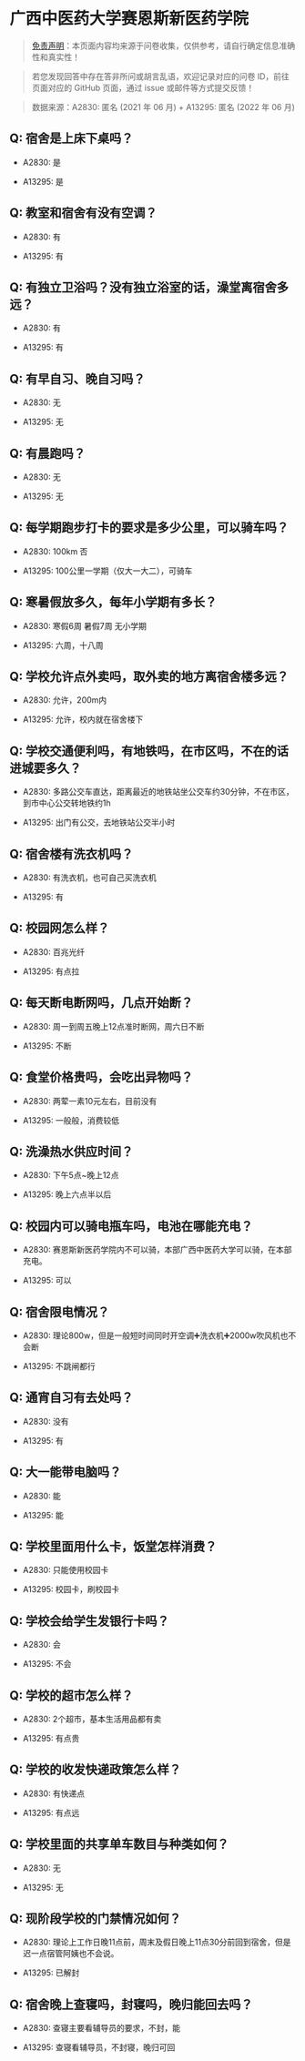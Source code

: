 # 广西中医药大学赛恩斯新医药学院

> [免责声明](https://colleges.chat/#_3)：本页面内容均来源于问卷收集，仅供参考，请自行确定信息准确性和真实性！

> 若您发现回答中存在答非所问或胡言乱语，欢迎记录对应的问卷 ID，前往页面对应的 GitHub 页面，通过 issue 或邮件等方式提交反馈！

> 数据来源：A2830: 匿名 (2021 年 06 月) + A13295: 匿名 (2022 年 06 月)

## Q: 宿舍是上床下桌吗？

- A2830: 是

- A13295: 是

## Q: 教室和宿舍有没有空调？

- A2830: 有

- A13295: 有

## Q: 有独立卫浴吗？没有独立浴室的话，澡堂离宿舍多远？

- A2830: 有

- A13295: 有

## Q: 有早自习、晚自习吗？

- A2830: 无

- A13295: 无

## Q: 有晨跑吗？

- A2830: 无

- A13295: 无

## Q: 每学期跑步打卡的要求是多少公里，可以骑车吗？

- A2830: 100km 否

- A13295: 100公里一学期（仅大一大二），可骑车

## Q: 寒暑假放多久，每年小学期有多长？

- A2830: 寒假6周 暑假7周 无小学期

- A13295: 六周，十八周

## Q: 学校允许点外卖吗，取外卖的地方离宿舍楼多远？

- A2830: 允许，200m内

- A13295: 允许，校内就在宿舍楼下

## Q: 学校交通便利吗，有地铁吗，在市区吗，不在的话进城要多久？

- A2830: 多路公交车直达，距离最近的地铁站坐公交车约30分钟，不在市区，到市中心公交转地铁约1h

- A13295: 出门有公交，去地铁站公交半小时

## Q: 宿舍楼有洗衣机吗？

- A2830: 有洗衣机，也可自己买洗衣机

- A13295: 有

## Q: 校园网怎么样？

- A2830: 百兆光纤

- A13295: 有点拉

## Q: 每天断电断网吗，几点开始断？

- A2830: 周一到周五晚上12点准时断网，周六日不断

- A13295: 不断

## Q: 食堂价格贵吗，会吃出异物吗？

- A2830: 两荤一素10元左右，目前没有

- A13295: 一般般，消费较低

## Q: 洗澡热水供应时间？

- A2830: 下午5点\~晚上12点

- A13295: 晚上六点半以后

## Q: 校园内可以骑电瓶车吗，电池在哪能充电？

- A2830: 赛恩斯新医药学院内不可以骑，本部广西中医药大学可以骑，在本部充电。

- A13295: 可以

## Q: 宿舍限电情况？

- A2830: 理论800w，但是一般短时间同时开空调➕洗衣机➕2000w吹风机也不会断

- A13295: 不跳闸都行

## Q: 通宵自习有去处吗？

- A2830: 没有

- A13295: 有

## Q: 大一能带电脑吗？

- A2830: 能

- A13295: 能

## Q: 学校里面用什么卡，饭堂怎样消费？

- A2830: 只能使用校园卡

- A13295: 校园卡，刷校园卡

## Q: 学校会给学生发银行卡吗？

- A2830: 会

- A13295: 不会

## Q: 学校的超市怎么样？

- A2830: 2个超市，基本生活用品都有卖

- A13295: 有点贵

## Q: 学校的收发快递政策怎么样？

- A2830: 有快递点

- A13295: 有点远

## Q: 学校里面的共享单车数目与种类如何？

- A2830: 无

- A13295: 无

## Q: 现阶段学校的门禁情况如何？

- A2830: 理论上工作日晚11点前，周末及假日晚上11点30分前回到宿舍，但是迟一点宿管阿姨也不会说。

- A13295: 已解封

## Q: 宿舍晚上查寝吗，封寝吗，晚归能回去吗？

- A2830: 查寝主要看辅导员的要求，不封，能

- A13295: 查寝看辅导员，不封寝，晚归可回

